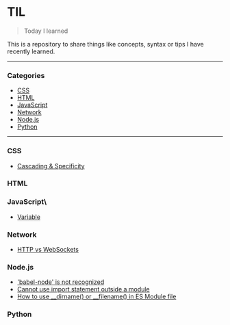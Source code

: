 # TIL

> Today I learned

This is a repository to share things like concepts, syntax or tips I have recently learned. 
 
---

### Categories
* [CSS](#css)
* [HTML](#html)
* [JavaScript](#javascript)
* [Network](#network)
* [Node.js](node.js)
* [Python](#python)

---

### CSS

- [Cascading & Specificity](css/Cascading.md)

### HTML

### JavaScript\
- [Variable](Variable.md)

### Network
- [HTTP vs WebSockets](HTTP-vs-WebSockets.md)

### Node.js

- ['babel-node' is not recognized](node.js/'babel-node'-is-not-recognized.md)
- [Cannot use import statement outside a module](node.js/cannot-use-import-statement-outside-a-module.md)
- [How to use __dirname() or __filename() in ES Module file](node.js/how-to-use-dirname-or-filename-in-ES-Module.md)


### Python